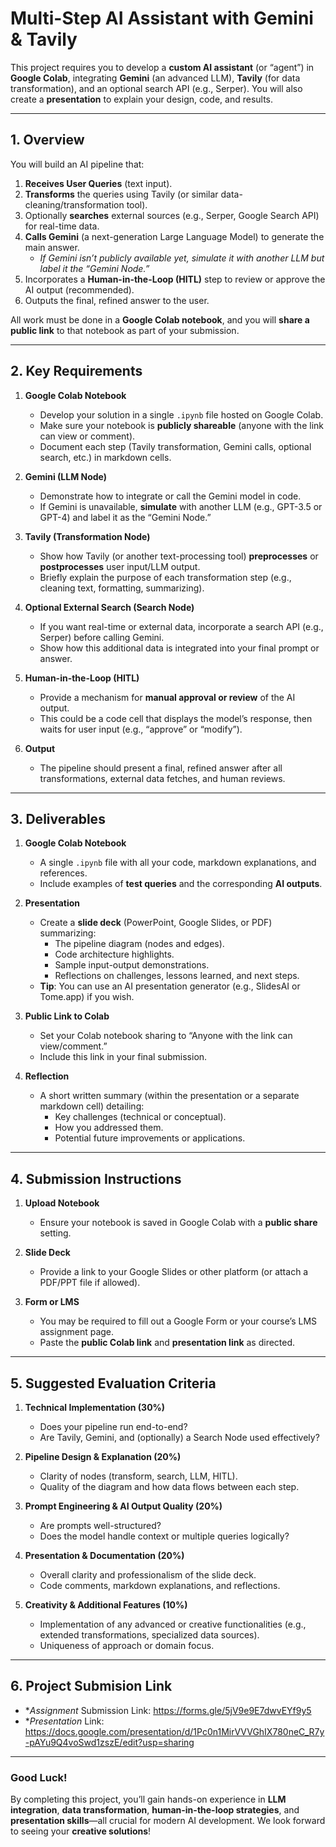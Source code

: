 # Multi-Step AI Assistant with Gemini & Tavily

This project requires you to develop a **custom AI assistant** (or “agent”) in **Google Colab**, integrating **Gemini** (an advanced LLM), **Tavily** (for data transformation), and an optional search API (e.g., Serper). You will also create a **presentation** to explain your design, code, and results.

---

## 1. Overview

You will build an AI pipeline that:

1. **Receives User Queries** (text input).
2. **Transforms** the queries using Tavily (or similar data-cleaning/transformation tool).
3. Optionally **searches** external sources (e.g., Serper, Google Search API) for real-time data.
4. **Calls Gemini** (a next-generation Large Language Model) to generate the main answer.
   - *If Gemini isn’t publicly available yet, simulate it with another LLM but label it the “Gemini Node.”*
5. Incorporates a **Human-in-the-Loop (HITL)** step to review or approve the AI output (recommended).
6. Outputs the final, refined answer to the user.

All work must be done in a **Google Colab notebook**, and you will **share a public link** to that notebook as part of your submission.

---

## 2. Key Requirements

1. **Google Colab Notebook**
   - Develop your solution in a single `.ipynb` file hosted on Google Colab.
   - Make sure your notebook is **publicly shareable** (anyone with the link can view or comment).
   - Document each step (Tavily transformation, Gemini calls, optional search, etc.) in markdown cells.

2. **Gemini (LLM Node)**
   - Demonstrate how to integrate or call the Gemini model in code.
   - If Gemini is unavailable, **simulate** with another LLM (e.g., GPT-3.5 or GPT-4) and label it as the “Gemini Node.”

3. **Tavily (Transformation Node)**
   - Show how Tavily (or another text-processing tool) **preprocesses** or **postprocesses** user input/LLM output.
   - Briefly explain the purpose of each transformation step (e.g., cleaning text, formatting, summarizing).

4. **Optional External Search (Search Node)**
   - If you want real-time or external data, incorporate a search API (e.g., Serper) before calling Gemini.
   - Show how this additional data is integrated into your final prompt or answer.

5. **Human-in-the-Loop (HITL)**
   - Provide a mechanism for **manual approval or review** of the AI output.
   - This could be a code cell that displays the model’s response, then waits for user input (e.g., “approve” or “modify”).

6. **Output**
   - The pipeline should present a final, refined answer after all transformations, external data fetches, and human reviews.

---

## 3. Deliverables

1. **Google Colab Notebook**
   - A single `.ipynb` file with all your code, markdown explanations, and references.
   - Include examples of **test queries** and the corresponding **AI outputs**.

2. **Presentation**
   - Create a **slide deck** (PowerPoint, Google Slides, or PDF) summarizing:
     - The pipeline diagram (nodes and edges).
     - Code architecture highlights.
     - Sample input-output demonstrations.
     - Reflections on challenges, lessons learned, and next steps.
   - **Tip**: You can use an AI presentation generator (e.g., SlidesAI or Tome.app) if you wish.

3. **Public Link to Colab**
   - Set your Colab notebook sharing to “Anyone with the link can view/comment.”
   - Include this link in your final submission.

4. **Reflection**
   - A short written summary (within the presentation or a separate markdown cell) detailing:
     - Key challenges (technical or conceptual).
     - How you addressed them.
     - Potential future improvements or applications.

---

## 4. Submission Instructions

1. **Upload Notebook**  
   - Ensure your notebook is saved in Google Colab with a **public share** setting.

2. **Slide Deck**  
   - Provide a link to your Google Slides or other platform (or attach a PDF/PPT file if allowed).

3. **Form or LMS**  
   - You may be required to fill out a Google Form or your course’s LMS assignment page.
   - Paste the **public Colab link** and **presentation link** as directed.

---

## 5. Suggested Evaluation Criteria

1. **Technical Implementation (30%)**  
   - Does your pipeline run end-to-end?
   - Are Tavily, Gemini, and (optionally) a Search Node used effectively?
   
2. **Pipeline Design & Explanation (20%)**  
   - Clarity of nodes (transform, search, LLM, HITL).
   - Quality of the diagram and how data flows between each step.

3. **Prompt Engineering & AI Output Quality (20%)**  
   - Are prompts well-structured?
   - Does the model handle context or multiple queries logically?

4. **Presentation & Documentation (20%)**  
   - Overall clarity and professionalism of the slide deck.
   - Code comments, markdown explanations, and reflections.

5. **Creativity & Additional Features (10%)**  
   - Implementation of any advanced or creative functionalities (e.g., extended transformations, specialized data sources).
   - Uniqueness of approach or domain focus.

---

## 6. Project Submision Link

-  **Assignment*  Submission Link: https://forms.gle/5jV9e9E7dwvEYf9y5
-  **Presentation* Link: https://docs.google.com/presentation/d/1Pc0n1MirVVVGhIX780neC_R7y-pAYu9Q4voSwd1zszE/edit?usp=sharing

---

### Good Luck!

By completing this project, you’ll gain hands-on experience in **LLM integration**, **data transformation**, **human-in-the-loop strategies**, and **presentation skills**—all crucial for modern AI development. We look forward to seeing your **creative solutions**!
